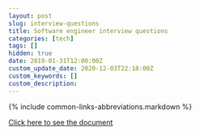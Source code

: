 ```yaml
---
layout: post
slug: interview-questions
title: Software engineer interview questions
categories: [tech]
tags: []
hidden: true
date: 2019-01-31T12:00:00Z
custom_update_date: 2020-12-03T22:18:00Z
custom_keywords: []
custom_description:
---
```

{% include common-links-abbreviations.markdown %}

[Click here to see the document](https://docs.google.com/document/d/1xljfwSzsD5IEictnDzhfLci94lNy1ZDufwIaFZXd4Lc/edit?usp=sharing)
